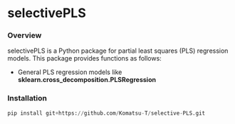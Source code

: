 # selectivePLS

### Overview
selectivePLS is a Python package for partial least squares (PLS) regression models. This package provides functions as follows:
* General PLS regression models like **sklearn.cross_decomposition.PLSRegression**

### Installation
```python
pip install git+https://github.com/Komatsu-T/selective-PLS.git
```
